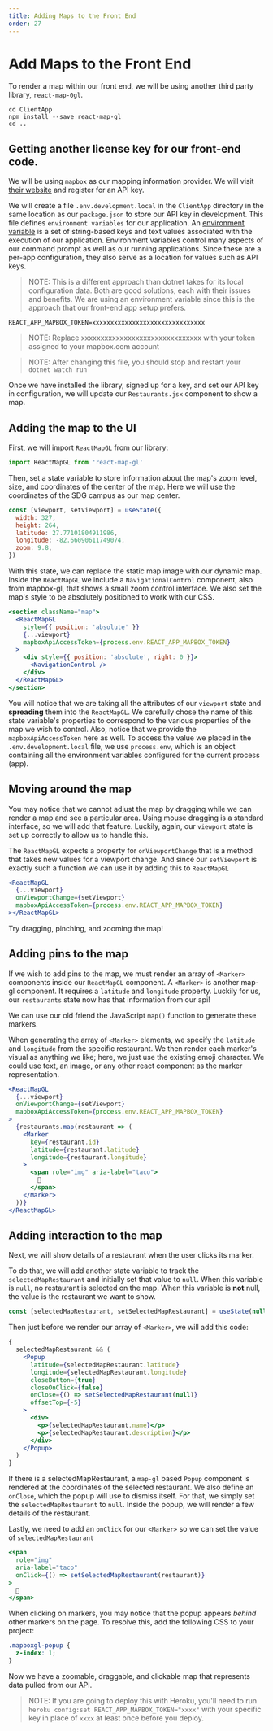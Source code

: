```yaml
---
title: Adding Maps to the Front End
order: 27
---
```


# Add Maps to the Front End

To render a map within our front end, we will be using another third party
library, `react-map-0gl`.

```shell
cd ClientApp
npm install --save react-map-gl
cd ..
```

## Getting another license key for our front-end code.

We will be using `mapbox` as our mapping information provider. We will visit
[their website](https://www.mapbox.com/) and register for an API key.

We will create a file `.env.development.local` in the `ClientApp` directory in
the same location as our `package.json` to store our API key in development.
This file defines `environment variables` for our application. An
[environment variable](https://en.wikipedia.org/wiki/Environment_variable) is a
set of string-based keys and text values associated with the execution of our
application. Environment variables control many aspects of our command prompt as
well as our running applications. Since these are a per-app configuration, they
also serve as a location for values such as API keys.

> NOTE: This is a different approach than dotnet takes for its local
> configuration data. Both are good solutions, each with their issues and
> benefits. We are using an environment variable since this is the approach that
> our front-end app setup prefers.

```text
REACT_APP_MAPBOX_TOKEN=xxxxxxxxxxxxxxxxxxxxxxxxxxxxxxx
```

> NOTE: Replace xxxxxxxxxxxxxxxxxxxxxxxxxxxxxxx with your token assigned to your
> mapbox.com account

> NOTE: After changing this file, you should stop and restart your
> `dotnet watch run`

Once we have installed the library, signed up for a key, and set our API key in
configuration, we will update our `Restaurants.jsx` component to show a map.

## Adding the map to the UI

First, we will import `ReactMapGL` from our library:

```javascript
import ReactMapGL from 'react-map-gl'
```

Then, set a state variable to store information about the map's zoom level,
size, and coordinates of the center of the map. Here we will use the coordinates
of the SDG campus as our map center.

```javascript
const [viewport, setViewport] = useState({
  width: 327,
  height: 264,
  latitude: 27.77101804911986,
  longitude: -82.66090611749074,
  zoom: 9.8,
})
```

With this state, we can replace the static map image with our dynamic map.
Inside the `ReactMapGL` we include a `NavigationalControl` component, also from
mapbox-gl, that shows a small zoom control interface. We also set the map's
style to be absolutely positioned to work with our CSS.

```jsx
<section className="map">
  <ReactMapGL
    style={{ position: 'absolute' }}
    {...viewport}
    mapboxApiAccessToken={process.env.REACT_APP_MAPBOX_TOKEN}
  >
    <div style={{ position: 'absolute', right: 0 }}>
      <NavigationControl />
    </div>
  </ReactMapGL>
</section>
```

You will notice that we are taking all the attributes of our `viewport` state
and **spreading** them into the `ReactMapGL`. We carefully chose the name of
this state variable's properties to correspond to the various properties of the
map we wish to control. Also, notice that we provide the `mapboxApiAccessToken`
here as well. To access the value we placed in the `.env.development.local`
file, we use `process.env`, which is an object containing all the environment
variables configured for the current process (app).

## Moving around the map

You may notice that we cannot adjust the map by dragging while we can render a
map and see a particular area. Using mouse dragging is a standard interface, so
we will add that feature. Luckily, again, our `viewport` state is set up
correctly to allow us to handle this.

The `ReactMapGL` expects a property for `onViewportChange` that is a method that
takes new values for a viewport change. And since our `setViewport` is exactly
such a function we can use it by adding this to `ReactMapGL`

```jsx
<ReactMapGL
  {...viewport}
  onViewportChange={setViewport}
  mapboxApiAccessToken={process.env.REACT_APP_MAPBOX_TOKEN}
></ReactMapGL>
```

Try dragging, pinching, and zooming the map!

## Adding pins to the map

If we wish to add pins to the map, we must render an array of `<Marker>`
components inside our `ReactMapGL` component. A `<Marker>` is another map-gl
component. It requires a `latitude` and `longitude` property. Luckily for us,
our `restaurants` state now has that information from our api!

We can use our old friend the JavaScript `map()` function to generate these
markers.

When generating the array of `<Marker>` elements, we specify the `latitude` and
`longitude` from the specific restaurant. We then render each marker's visual as
anything we like; here, we just use the existing emoji character. We could use
text, an image, or any other react component as the marker representation.

```jsx
<ReactMapGL
  {...viewport}
  onViewportChange={setViewport}
  mapboxApiAccessToken={process.env.REACT_APP_MAPBOX_TOKEN}
>
  {restaurants.map(restaurant => (
    <Marker
      key={restaurant.id}
      latitude={restaurant.latitude}
      longitude={restaurant.longitude}
    >
      <span role="img" aria-label="taco">
        🌮
      </span>
    </Marker>
  ))}
</ReactMapGL>
```

## Adding interaction to the map

Next, we will show details of a restaurant when the user clicks its marker.

To do that, we will add another state variable to track the
`selectedMapRestaurant` and initially set that value to `null`. When this
variable is `null`, no restaurant is selected on the map. When this variable is
**not** null, the value is the restaurant we want to show.

```javascript
const [selectedMapRestaurant, setSelectedMapRestaurant] = useState(null)
```

Then just before we render our array of `<Marker>`, we will add this code:

```jsx
{
  selectedMapRestaurant && (
    <Popup
      latitude={selectedMapRestaurant.latitude}
      longitude={selectedMapRestaurant.longitude}
      closeButton={true}
      closeOnClick={false}
      onClose={() => setSelectedMapRestaurant(null)}
      offsetTop={-5}
    >
      <div>
        <p>{selectedMapRestaurant.name}</p>
        <p>{selectedMapRestaurant.description}</p>
      </div>
    </Popup>
  )
}
```

If there is a selectedMapRestaurant, a `map-gl` based `Popup` component is
rendered at the coordinates of the selected restaurant. We also define an
`onClose`, which the popup will use to dismiss itself. For that, we simply set
the `selectedMapRestaurant` to `null`. Inside the popup, we will render a few
details of the restaurant.

Lastly, we need to add an `onClick` for our `<Marker>` so we can set the value
of `selectedMapRestaurant`

```jsx
<span
  role="img"
  aria-label="taco"
  onClick={() => setSelectedMapRestaurant(restaurant)}
>
  🌮
</span>
```

When clicking on markers, you may notice that the popup appears _behind_ other
markers on the page. To resolve this, add the following CSS to your project:

```css
.mapboxgl-popup {
  z-index: 1;
}
```

Now we have a zoomable, draggable, and clickable map that represents data pulled
from our API.

> NOTE: If you are going to deploy this with Heroku, you'll need to run
> `heroku config:set REACT_APP_MAPBOX_TOKEN="xxxx"` with your specific key in
> place of `xxxx` at least once before you deploy.

<GithubCommitView repo="suncoast-devs/TacoTuesday" commit="214d9cf08635e7026b8657d51e6843b339b8118b" />
